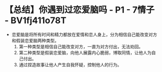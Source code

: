 # 【总结】你遇到过恋爱脑吗 - P1 - 7情子 - BV1fj411o78T

-   恋爱脑是将所有时间和精力都放在爱情和恋人身上，分为相信自己能改变对方和假装恋爱脑两种类型。
    1.  第一种类型是相信自己能改变对方，一直为对方付出，无法劝回。
    2.  第二种类型是假装恋爱脑，向他人展露内心脆弱，博取同情，让他人为自己付出。
    3.  通过捏造故事让他人产生自我怀疑，控制他人的行为。